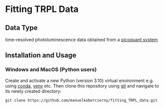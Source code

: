# Fitting TRPL Data

## Data Type
time-resolved photoluminescence data obtained from a [picoquant system](https://www.picoquant.com/products/category/fluorescence-spectrometers/fluotime-300-high-performance-fluorescence-lifetime-spectrometer)

## Installation and Usage
### Windows and MacOS (Python users)
Create and activate a new Python (version 3.10) virtual environment e.g. using [conda](https://conda.io/projects/conda/en/latest/user-guide/tasks/manage-environments.html), [venv](https://docs.python.org/3/library/venv.html) etc. Then clone this repository using [git](https://git-scm.com) and navigate to its newly created directory:
```
git clone https://github.com/manuelkoberczerny/fitting_TRPL_data.git
```
